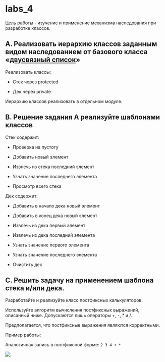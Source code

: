 # labs_4

Цель работы - изучение и применение механизма наследования при разработке классов. 

## A. Реализовать иерархию классов заданным видом наследованием от базового класса «[двусвязный список](https://github.com/Oktawn/labs_OOP/blob/labs_4/List.hpp)»

Реализовать классы:
* Стек через protected

* Дек через private

Иерархию классов реализовать в отдельном модуле. 

## B. Решение задания A реализуйте шаблонами классов

Стек содержит:

* Проверка на пустоту

* Добавить новый элемент
* Извлечь из стека последний элемент
* Узнать значение последнего элемента 
* Просмотр всего стека

Дек содержит:

* Добавить в начало дека новый элемент

* Добавить в конец дека новый элемент
* Извлечь из дека первый элемент
* Извлечь из дека последний элемента
* Узнать значение первого элемента 
* Узнать значение последнего элемента
* Очистить дек

## C. Решить задачу на применением шаблона стека и/или дека.

Разработайте и реализуйте класс постфиксных калькуляторов.

Используйте алгоритм вычисления постфиксных выражений, описанный ниже. Допускаются лишь операторы +, -, * и /.

Предполагается, что постфиксные выражения являются корректными.

Пример работы:

Аналогичная запись в постфиксной форме: `2 3 4 + *`

![](https://sun9-50.userapi.com/impg/HSvjdfo_WF1WWh8dURiNgbkUUldHl1MemPvF2Q/OkIRd1rpIsk.jpg?size=649x303&quality=96&sign=6d35695c3fd2bc77fb2eb110345dde0e&type=album)
